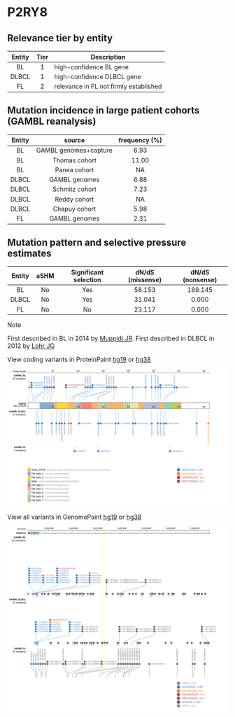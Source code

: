 # P2RY8

## Relevance tier by entity

|Entity|Tier|Description                           |
|:------:|:----:|--------------------------------------|
|BL    |1   |high-confidence BL gene               |
|DLBCL |1   |high-confidence DLBCL gene            |
|FL    |2   |relevance in FL not firmly established|

## Mutation incidence in large patient cohorts (GAMBL reanalysis)

|Entity|source               |frequency (%)|
|:------:|:---------------------:|:-------------:|
|BL    |GAMBL genomes+capture| 6.93        |
|BL    |Thomas cohort        |11.00        |
|BL    |Panea cohort         |   NA        |
|DLBCL |GAMBL genomes        | 6.88        |
|DLBCL |Schmitz cohort       | 7.23        |
|DLBCL |Reddy cohort         |   NA        |
|DLBCL |Chapuy cohort        | 5.98        |
|FL    |GAMBL genomes        | 2.31        |

## Mutation pattern and selective pressure estimates

|Entity|aSHM|Significant selection|dN/dS (missense)|dN/dS (nonsense)|
|:------:|:----:|:---------------------:|:----------------:|:----------------:|
|BL    |No  |Yes                  |58.153          |189.145         |
|DLBCL |No  |Yes                  |31.041          |  0.000         |
|FL    |No  |No                   |23.117          |  0.000         |


> [!NOTE]
> First described in BL in 2014 by [Muppidi JR](https://pubmed.ncbi.nlm.nih.gov/25274307). First described in DLBCL in 2012 by [Lohr JG](https://pubmed.ncbi.nlm.nih.gov/22343534)


View coding variants in ProteinPaint [hg19](https://www.bcgsc.ca/downloads/morinlab/GAMBL/test/genes/P2RY8_protein.html)  or [hg38](https://www.bcgsc.ca/downloads/morinlab/GAMBL/test/genes/P2RY8_protein_hg38.html)

![image](images/proteinpaint/P2RY8_NM_178129.svg)

View all variants in GenomePaint [hg19](https://www.bcgsc.ca/downloads/morinlab/GAMBL/test/genes/P2RY8.html)  or [hg38](https://www.bcgsc.ca/downloads/morinlab/GAMBL/test/genes/P2RY8_hg38.html)

![image](images/proteinpaint/P2RY8.svg)
